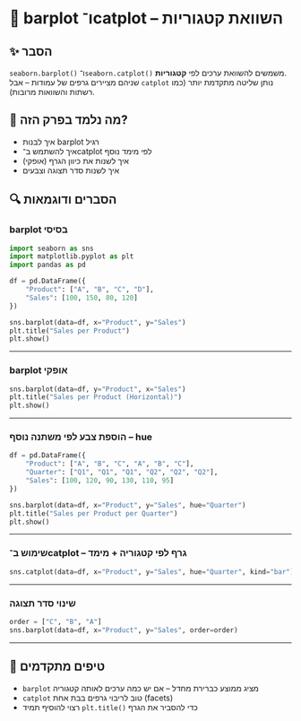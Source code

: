 # 📘 barplot ו־catplot – השוואת קטגוריות

## ✨ הסבר

`seaborn.barplot()` ו־`seaborn.catplot()` משמשים להשוואת ערכים לפי **קטגוריות**.  
שניהם מציירים גרפים של עמודות – אבל `catplot` נותן שליטה מתקדמת יותר (כמו רשתות והשוואות מרובות).

## 🧠 מה נלמד בפרק הזה?
- איך לבנות barplot רגיל
- איך להשתמש ב־catplot לפי מימד נוסף
- איך לשנות את כיוון הגרף (אופקי)
- איך לשנות סדר תצוגה וצבעים

## 🔍 הסברים ודוגמאות

### barplot בסיסי
```python
import seaborn as sns
import matplotlib.pyplot as plt
import pandas as pd

df = pd.DataFrame({
    "Product": ["A", "B", "C", "D"],
    "Sales": [100, 150, 80, 120]
})

sns.barplot(data=df, x="Product", y="Sales")
plt.title("Sales per Product")
plt.show()
```

---

### barplot אופקי
```python
sns.barplot(data=df, y="Product", x="Sales")
plt.title("Sales per Product (Horizontal)")
plt.show()
```

---

### הוספת צבע לפי משתנה נוסף – hue
```python
df = pd.DataFrame({
    "Product": ["A", "B", "C", "A", "B", "C"],
    "Quarter": ["Q1", "Q1", "Q1", "Q2", "Q2", "Q2"],
    "Sales": [100, 120, 90, 130, 110, 95]
})

sns.barplot(data=df, x="Product", y="Sales", hue="Quarter")
plt.title("Sales per Product per Quarter")
plt.show()
```

---

### שימוש ב־catplot – גרף לפי קטגוריה + מימד
```python
sns.catplot(data=df, x="Product", y="Sales", hue="Quarter", kind="bar")
```

---

### שינוי סדר תצוגה
```python
order = ["C", "B", "A"]
sns.barplot(data=df, x="Product", y="Sales", order=order)
```

---

## 💬 טיפים מתקדמים

* `barplot` מציג ממוצע כברירת מחדל – אם יש כמה ערכים לאותה קטגוריה  
* `catplot` טוב לריבוי גרפים בבת אחת (facets)  
* רצוי להוסיף תמיד `plt.title()` כדי להסביר את הגרף


